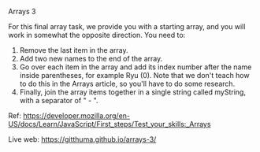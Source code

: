 Arrays 3

For this final array task, we provide you with a starting array, and you will work in somewhat the opposite direction. You need to:

1. Remove the last item in the array.
2. Add two new names to the end of the array.
3. Go over each item in the array and add its index number after the name inside parentheses, for example Ryu (0). Note that we don't teach how to do this in the Arrays article, so you'll have to do some research.
4. Finally, join the array items together in a single string called myString, with a separator of " - ".

Ref: https://developer.mozilla.org/en-US/docs/Learn/JavaScript/First_steps/Test_your_skills:_Arrays

Live web: https://gitthuma.github.io/arrays-3/
